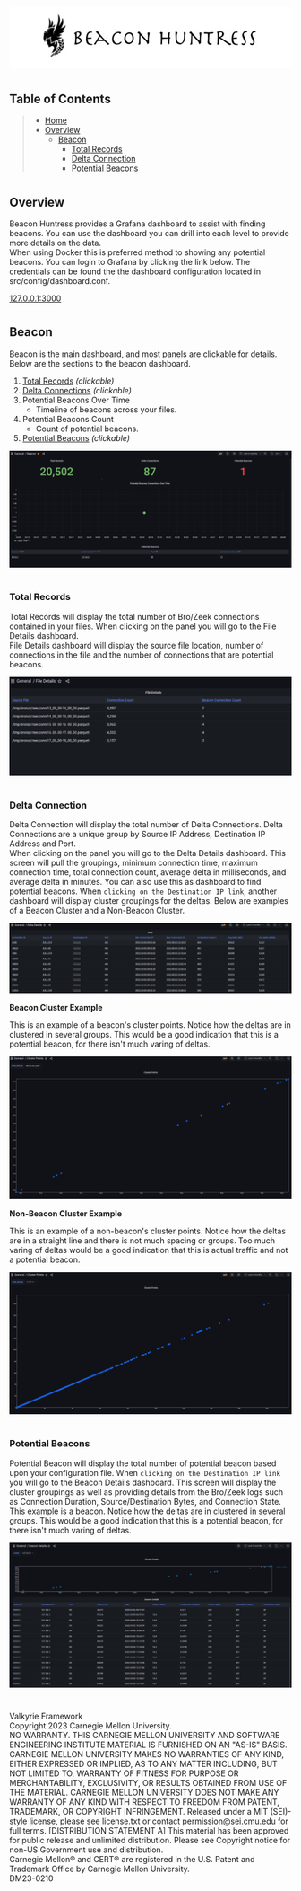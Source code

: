 ![Beacon Huntress](../images/beacon_huntress.png)
#
## __Table of Contents__

> * [Home](../../../readme.md)
> * [Overview](#overview)
>   * [Beacon](#beacon)
>       * [Total Records](#totalrecords)
>       * [Delta Connection](#deltaconnection)
>       * [Potential Beacons](#potentialbeacons)
#
## <a name="overview"></a>__Overview__

Beacon Huntress provides a Grafana dashboard to assist with finding beacons.  You can use the dashboard you can drill into each level to provide more details on the data.<br>
When using Docker this is preferred method to showing any potential beacons.  You can login to Grafana by clicking the link below.  The credentials can be found the the dashboard configuration located in src/config/dashboard.conf.

[127.0.0.1:3000](http://127.0.0.4:3000)

#
## __Beacon__

Beacon is the main dashboard, and most panels are clickable for details.  Below are the sections to the beacon dashboard.

1) [Total Records](#totalrecords) <i>(clickable)</i>
2) [Delta Connections](#deltaconnection) <i>(clickable)</i>
3) Potential Beacons Over Time
    * Timeline of beacons across your files.
4) Potential Beacons Count
    * Count of potential beacons.
5) [Potential Beacons]() <i>(clickable)</i>

![](../images/beacon_dash.png)



#
### <a name="totalrecords"></a>__Total Records__

Total Records will display the total number of Bro/Zeek connections contained in your files.  When clicking on the panel you will go to the File Details dashboard.<br>
File Details dashboard will display the source file location, number of connections in the file and the number of connections that are potential beacons.

![](../images/dash_filedetail.png)

#
### <a name="deltaconnection"></a>__Delta Connection__

Delta Connection will display the total number of Delta Connections.  Delta Connections are a unique group by Source IP Address, Destination IP Address and Port.<br>
When clicking on the panel you will go to the Delta Details dashboard.  This screen will pull the groupings, minimum connection time, maximum connection time, total connection count, average delta in milliseconds, and average delta in minutes. You can also use this as dashboard to find potential beacons.  When `clicking on the Destination IP link`, another dashboard will display cluster groupings for the deltas.  Below are examples of a Beacon Cluster and a Non-Beacon Cluster.  

![](../images/dash_delta.png)

__Beacon Cluster Example__

This is an example of a beacon's cluster points.  Notice how the deltas are in clustered in several groups.  This would be a good indication that this is a potential beacon, for there isn't much varing of deltas.

![](../images/dash_deltadetail_b.png)

__Non-Beacon Cluster Example__

This is an example of a non-beacon's cluster points.  Notice how the deltas are in a straight line and there is not much spacing or groups.  Too much varing of deltas would be a good indication that this is actual traffic and not a potential beacon.

![](../images/dash_deltadetail_nb.png)

#
### <a name="potentialbeacons"></a>__Potential Beacons__

Potential Beacon will display the total number of potential beacon based upon your configuration file.  When `clicking on the Destination IP link` you will go to the Beacon Details dashboard.  This screen will display the cluster groupings as well as providing details from the Bro/Zeek logs such as Connection Duration, Source/Destination Bytes, and Connection State.  This example is a beacon.  Notice how the deltas are in clustered in several groups.  This would be a good indication that this is a potential beacon, for there isn't much varing of deltas.

![](../images/dash_beacon.png)


#
Valkyrie Framework<br>
Copyright 2023 Carnegie Mellon University.<br>
NO WARRANTY. THIS CARNEGIE MELLON UNIVERSITY AND SOFTWARE ENGINEERING INSTITUTE MATERIAL IS FURNISHED ON AN "AS-IS" BASIS. CARNEGIE MELLON UNIVERSITY MAKES NO WARRANTIES OF ANY KIND, EITHER EXPRESSED OR IMPLIED, AS TO ANY MATTER INCLUDING, BUT NOT LIMITED TO, WARRANTY OF FITNESS FOR PURPOSE OR MERCHANTABILITY, EXCLUSIVITY, OR RESULTS OBTAINED FROM USE OF THE MATERIAL. CARNEGIE MELLON UNIVERSITY DOES NOT MAKE ANY WARRANTY OF ANY KIND WITH RESPECT TO FREEDOM FROM PATENT, TRADEMARK, OR COPYRIGHT INFRINGEMENT.
Released under a MIT (SEI)-style license, please see license.txt or contact permission@sei.cmu.edu for full terms.
[DISTRIBUTION STATEMENT A] This material has been approved for public release and unlimited distribution.  Please see Copyright notice for non-US Government use and distribution.<br>
Carnegie Mellon® and CERT® are registered in the U.S. Patent and Trademark Office by Carnegie Mellon University.<br>
DM23-0210<br>